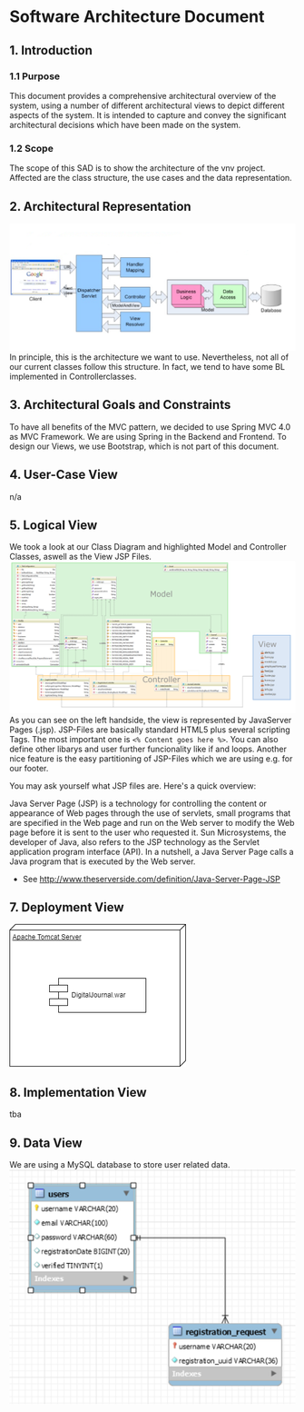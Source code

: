 # Software Architecture Document
## 1. Introduction
### 1.1 Purpose
This document provides a comprehensive architectural overview of the system, using a number of different architectural views to depict different aspects of the system. It is intended to capture and convey the significant architectural decisions which have been made on the system.

### 1.2 Scope
The scope of this SAD is to show the architecture of the vnv project. Affected are the class structure, the use cases and the data representation.

## 2. Architectural Representation
![Spring Arch](ArchitectureSpringMVC.PNG)
In principle, this is the architecture we want to use. Nevertheless, not all of our current classes follow this structure. In fact, we tend to have some BL implemented in Controllerclasses.

## 3. Architectural Goals and Constraints
To have all benefits of the MVC pattern, we decided to use Spring MVC 4.0 as MVC Framework. We are using Spring in the Backend and Frontend. To design our Views, we use Bootstrap, which is not part of this document.

## 4. User-Case View
n/a

## 5. Logical View
We took a look at our Class Diagram and highlighted Model and Controller Classes, aswell as the View JSP Files.
![Class Diagram](class_diagramm_full.png)
As you can see on the left handside, the view is represented by JavaServer Pages (.jsp). JSP-Files are basically standard HTML5 plus several scripting Tags. The most important one is `<% Content goes here %>`. You can also define other libarys and user further funcionality like if and loops. Another nice feature is the easy partitioning of JSP-Files which we are using e.g. for our footer. 

You may ask yourself what JSP files are. Here's a quick overview:

Java Server Page (JSP) is a technology for controlling the content or appearance of Web pages through the use of servlets, small programs that are specified in the Web page and run on the Web server to modify the Web page before it is sent to the user who requested it. Sun Microsystems, the developer of Java, also refers to the JSP technology as the Servlet application program interface (API). In a nutshell, a Java Server Page calls a Java program that is executed by the Web server.
    
- See http://www.theserverside.com/definition/Java-Server-Page-JSP

## 7. Deployment View
![DeploymentView](DeploymentView.png)

## 8. Implementation View
tba

## 9. Data View
We are using a MySQL database to store user related data. 
![DB-Model](DB_Diagram.PNG)
